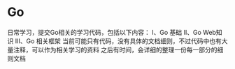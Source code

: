 # Go
日常学习，提交Go相关的学习代码，包括以下内容：
    Ⅰ、Go 基础
    Ⅱ、Go Web知识
    Ⅲ、Go 相关框架
当前可能只有代码，没有具体的文档细则，不过代码中也有大量注释，可以作为相关学习的资料
之后有时间，会详细的整理一份每一部分的细则文档
